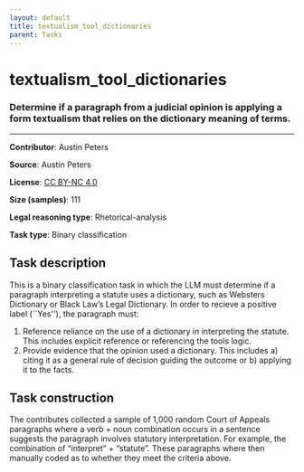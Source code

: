 ```yaml
---
layout: default
title: textualism_tool_dictionaries
parent: Tasks
---
```

# textualism_tool_dictionaries

### Determine if a paragraph from a judicial opinion is applying a form textualism that relies on the dictionary meaning of terms.
---

**Contributor**: Austin Peters

**Source**: Austin Peters

**License**: [CC BY-NC 4.0](https://creativecommons.org/licenses/by-nc/4.0/)

**Size (samples)**: 111

**Legal reasoning type**: Rhetorical-analysis

**Task type**: Binary classification

## Task description

This is a binary classification task in which the LLM must determine if a paragraph interpreting a statute uses a dictionary, such as Websters Dictionary or Black Law’s Legal Dictionary. In order to recieve a positive label (``Yes''), the paragraph must: 

1. Reference reliance on the use of a dictionary in interpreting the statute. This includes explicit reference or referencing the tools logic. 
2. Provide evidence that the opinion used a dictionary. This includes a) citing it as a general rule of decision guiding the outcome or b) applying it to the facts.

## Task construction

The contributes collected a sample of 1,000 random Court of Appeals paragraphs where a verb + noun combination occurs in a sentence suggests the paragraph involves statutory interpretation. For example, the combination of “interpret” + “statute”. These paragraphs where then manually coded as to whether they meet the criteria above. 

